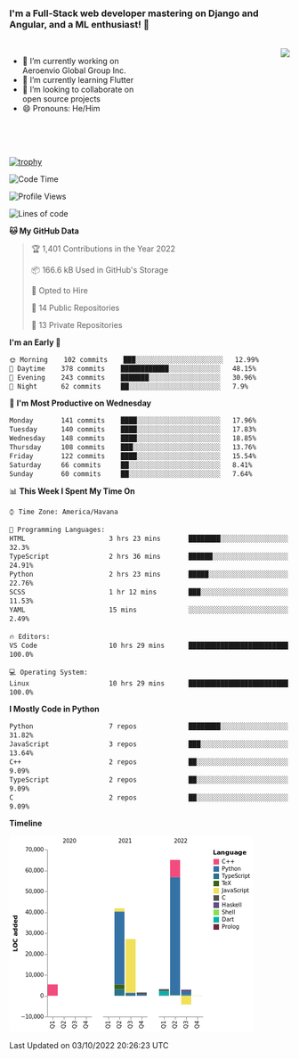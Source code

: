 ### I'm a Full-Stack web developer mastering on Django and Angular, and a ML enthusiast!  👋

<br/>

<img align="right" height="250"  src="https://media1.giphy.com/media/qgQUggAC3Pfv687qPC/giphy.gif?cid=ecf05e470ttfxgsj072btembitu1zn4ti3t3cdyg4jo5b3by&rid=giphy.gif&ct=g" />

 <div style="width:50%">
    <ul>
      <li>🔭 I’m currently working on Aeroenvio Global Group Inc.</li>
      <li>🌱 I’m currently learning Flutter</li>
      <li>👯 I’m looking to collaborate on open source projects</li>
      <li>😄 Pronouns: He/Him</li>
<!--       <li>⚡ Fun fact: I started my first professional project for a company as web dev without knowing any JS </li> -->
    </ul>
  </div>
  
<br/><br/><br/>

[![trophy](https://github-profile-trophy.vercel.app/?username=dfg-98&row=3&column=3&theme=monokai)](https://github.com/ryo-ma/github-profile-trophy)


<!--START_SECTION:waka-->
![Code Time](http://img.shields.io/badge/Code%20Time-475%20hrs%2048%20mins-blue)

![Profile Views](http://img.shields.io/badge/Profile%20Views-0-blue)

![Lines of code](https://img.shields.io/badge/From%20Hello%20World%20I%27ve%20Written-143%20Thousand%20lines%20of%20code-blue)

**🐱 My GitHub Data** 

> 🏆 1,401 Contributions in the Year 2022
 > 
> 📦 166.6 kB Used in GitHub's Storage 
 > 
> 💼 Opted to Hire
 > 
> 📜 14 Public Repositories 
 > 
> 🔑 13 Private Repositories  
 > 
**I'm an Early 🐤** 

```text
🌞 Morning    102 commits    ███░░░░░░░░░░░░░░░░░░░░░░   12.99% 
🌆 Daytime    378 commits    ████████████░░░░░░░░░░░░░   48.15% 
🌃 Evening    243 commits    ███████░░░░░░░░░░░░░░░░░░   30.96% 
🌙 Night      62 commits     ██░░░░░░░░░░░░░░░░░░░░░░░   7.9%

```
📅 **I'm Most Productive on Wednesday** 

```text
Monday       141 commits    ████░░░░░░░░░░░░░░░░░░░░░   17.96% 
Tuesday      140 commits    ████░░░░░░░░░░░░░░░░░░░░░   17.83% 
Wednesday    148 commits    ████░░░░░░░░░░░░░░░░░░░░░   18.85% 
Thursday     108 commits    ███░░░░░░░░░░░░░░░░░░░░░░   13.76% 
Friday       122 commits    ████░░░░░░░░░░░░░░░░░░░░░   15.54% 
Saturday     66 commits     ██░░░░░░░░░░░░░░░░░░░░░░░   8.41% 
Sunday       60 commits     ██░░░░░░░░░░░░░░░░░░░░░░░   7.64%

```


📊 **This Week I Spent My Time On** 

```text
⌚︎ Time Zone: America/Havana

💬 Programming Languages: 
HTML                     3 hrs 23 mins       ████████░░░░░░░░░░░░░░░░░   32.3% 
TypeScript               2 hrs 36 mins       ██████░░░░░░░░░░░░░░░░░░░   24.91% 
Python                   2 hrs 23 mins       █████░░░░░░░░░░░░░░░░░░░░   22.76% 
SCSS                     1 hr 12 mins        ███░░░░░░░░░░░░░░░░░░░░░░   11.53% 
YAML                     15 mins             ░░░░░░░░░░░░░░░░░░░░░░░░░   2.49%

🔥 Editors: 
VS Code                  10 hrs 29 mins      █████████████████████████   100.0%

💻 Operating System: 
Linux                    10 hrs 29 mins      █████████████████████████   100.0%

```

**I Mostly Code in Python** 

```text
Python                   7 repos             ████████░░░░░░░░░░░░░░░░░   31.82% 
JavaScript               3 repos             ███░░░░░░░░░░░░░░░░░░░░░░   13.64% 
C++                      2 repos             ██░░░░░░░░░░░░░░░░░░░░░░░   9.09% 
TypeScript               2 repos             ██░░░░░░░░░░░░░░░░░░░░░░░   9.09% 
C                        2 repos             ██░░░░░░░░░░░░░░░░░░░░░░░   9.09%

```


**Timeline**

![Chart not found](https://raw.githubusercontent.com/dfg-98/dfg-98/main/charts/bar_graph.png) 


 Last Updated on 03/10/2022 20:26:23 UTC
<!--END_SECTION:waka-->
